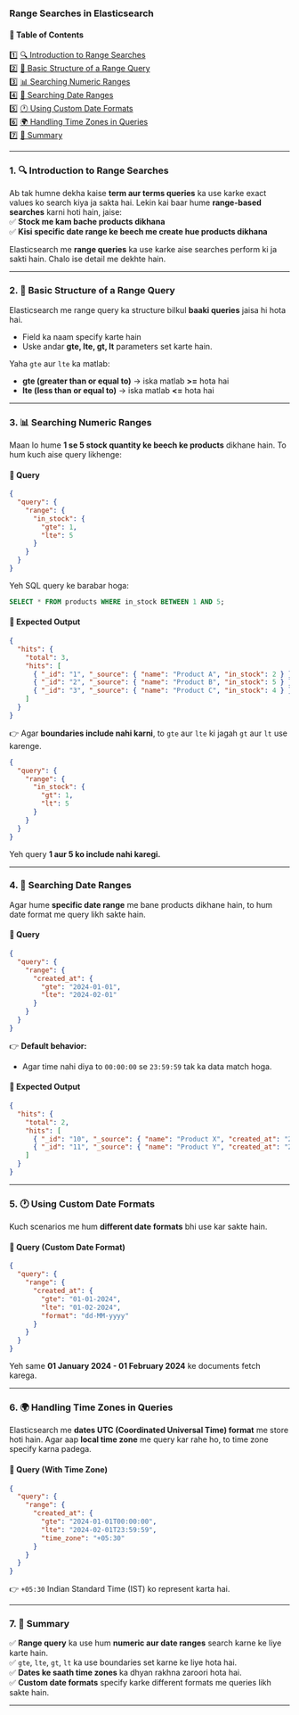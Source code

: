 ### **Range Searches in Elasticsearch**  

#### **📌 Table of Contents**  

1️⃣ [🔍 Introduction to Range Searches](#1)  
2️⃣ [🎯 Basic Structure of a Range Query](#2)  
3️⃣ [📊 Searching Numeric Ranges](#3)  
4️⃣ [📅 Searching Date Ranges](#4)  
5️⃣ [🕐 Using Custom Date Formats](#5)  
6️⃣ [🌍 Handling Time Zones in Queries](#6)  
7️⃣ [📝 Summary](#7)  

---  

### 1. **🔍 Introduction to Range Searches**  <a id="1"></a>

Ab tak humne dekha kaise **term aur terms queries** ka use karke exact values ko search kiya ja sakta hai. Lekin kai baar hume **range-based searches** karni hoti hain, jaise:  
✅ **Stock me kam bache products dikhana**  
✅ **Kisi specific date range ke beech me create hue products dikhana**  

Elasticsearch me **range queries** ka use karke aise searches perform ki ja sakti hain. Chalo ise detail me dekhte hain.  

---

### 2. **🎯 Basic Structure of a Range Query**  <a id="2"></a>

Elasticsearch me range query ka structure bilkul **baaki queries** jaisa hi hota hai.  
- Field ka naam specify karte hain  
- Uske andar **gte, lte, gt, lt** parameters set karte hain.  

Yaha `gte` aur `lte` ka matlab:  
- **gte (greater than or equal to)** → iska matlab **>=** hota hai  
- **lte (less than or equal to)** → iska matlab **<=** hota hai  

---

### 3. **📊 Searching Numeric Ranges**  <a id="3"></a>

Maan lo hume **1 se 5 stock quantity ke beech ke products** dikhane hain. To hum kuch aise query likhenge:  

#### **📌 Query**  
```json
{
  "query": {
    "range": {
      "in_stock": {
        "gte": 1,
        "lte": 5
      }
    }
  }
}
```  

Yeh SQL query ke barabar hoga:  
```sql
SELECT * FROM products WHERE in_stock BETWEEN 1 AND 5;
```  

#### **📌 Expected Output**
```json
{
  "hits": {
    "total": 3,
    "hits": [
      { "_id": "1", "_source": { "name": "Product A", "in_stock": 2 } },
      { "_id": "2", "_source": { "name": "Product B", "in_stock": 5 } },
      { "_id": "3", "_source": { "name": "Product C", "in_stock": 4 } }
    ]
  }
}
```  

👉 Agar **boundaries include nahi karni**, to `gte` aur `lte` ki jagah `gt` aur `lt` use karenge.  

```json
{
  "query": {
    "range": {
      "in_stock": {
        "gt": 1,
        "lt": 5
      }
    }
  }
}
```

Yeh query **1 aur 5 ko include nahi karegi.**  

---

### 4. **📅 Searching Date Ranges**  <a id="4"></a>
Agar hume **specific date range** me bane products dikhane hain, to hum date format me query likh sakte hain.  

#### **📌 Query**  
```json
{
  "query": {
    "range": {
      "created_at": {
        "gte": "2024-01-01",
        "lte": "2024-02-01"
      }
    }
  }
}
```

👉 **Default behavior:**  
- Agar time nahi diya to `00:00:00` se `23:59:59` tak ka data match hoga.  

#### **📌 Expected Output**
```json
{
  "hits": {
    "total": 2,
    "hits": [
      { "_id": "10", "_source": { "name": "Product X", "created_at": "2024-01-15" } },
      { "_id": "11", "_source": { "name": "Product Y", "created_at": "2024-01-25" } }
    ]
  }
}
```  

---

### 5. **🕐 Using Custom Date Formats**  <a id="5"></a>
Kuch scenarios me hum **different date formats** bhi use kar sakte hain.  

#### **📌 Query (Custom Date Format)**
```json
{
  "query": {
    "range": {
      "created_at": {
        "gte": "01-01-2024",
        "lte": "01-02-2024",
        "format": "dd-MM-yyyy"
      }
    }
  }
}
```

Yeh same **01 January 2024 - 01 February 2024** ke documents fetch karega.  

---

### 6. **🌍 Handling Time Zones in Queries**  <a id="6"></a>
Elasticsearch me **dates UTC (Coordinated Universal Time) format** me store hoti hain. Agar aap **local time zone** me query kar rahe ho, to time zone specify karna padega.  

#### **📌 Query (With Time Zone)**
```json
{
  "query": {
    "range": {
      "created_at": {
        "gte": "2024-01-01T00:00:00",
        "lte": "2024-02-01T23:59:59",
        "time_zone": "+05:30"
      }
    }
  }
}
```

👉 `+05:30` Indian Standard Time (IST) ko represent karta hai.  

---

### 7. **📝 Summary**  <a id="7"></a>
✅ **Range query** ka use hum **numeric aur date ranges** search karne ke liye karte hain.  
✅ `gte`, `lte`, `gt`, `lt` ka use boundaries set karne ke liye hota hai.  
✅ **Dates ke saath time zones** ka dhyan rakhna zaroori hota hai.  
✅ **Custom date formats** specify karke different formats me queries likh sakte hain.  

---

